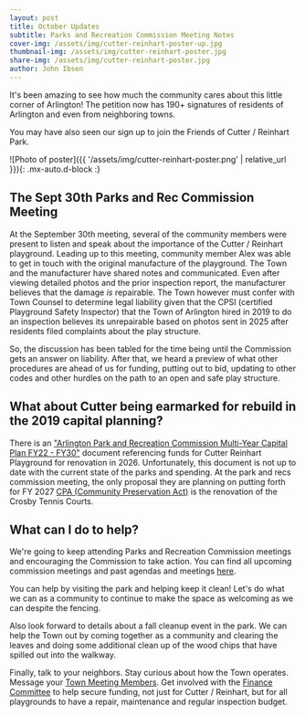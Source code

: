 ```yaml
---
layout: post
title: October Updates
subtitle: Parks and Recreation Commission Meeting Notes
cover-img: /assets/img/cutter-reinhart-poster-up.jpg
thumbnail-img: /assets/img/cutter-reinhart-poster.jpg
share-img: /assets/img/cutter-reinhart-poster.jpg
author: John Ibsen
---
```


It's been amazing to see how much the community cares about this little corner of Arlington! The petition now has 190+ signatures of residents of Arlington and even from neighboring towns.

You may have also seen our sign up to join the Friends of Cutter / Reinhart Park.

![Photo of poster]({{ '/assets/img/cutter-reinhart-poster.png' | relative_url }}){: .mx-auto.d-block :}

## The Sept 30th Parks and Rec Commission Meeting

At the September 30th meeting, several of the community members were present to listen and speak about the importance of the Cutter / Reinhart playground. Leading up to this meeting, community member Alex was able to get in touch with the original manufacture of the playground. The Town and the manufacturer have shared notes and communicated. Even after viewing detailed photos and the prior inspection report, the manufacturer believes that the damage *is* repairable. The Town however must confer with Town Counsel to determine legal liability given that the CPSI (certified Playground Safety Inspector) that the Town of Arlington hired in 2019 to do an inspection believes its unrepairable based on photos sent in 2025 after residents filed complaints about the play structure.

So, the discussion has been tabled for the time being until the Commission gets an answer on liability. After that, we heard a preview of what other procedures are ahead of us for funding, putting out to bid, updating to other codes and other hurdles on the path to an open and safe play structure.

## What about Cutter being earmarked for rebuild in the 2019 capital planning?

There is an ["Arlington Park and Recreation Commission Multi-Year Capital Plan FY22 - FY30"](https://www.arlingtonma.gov/home/showpublisheddocument/54961/637499393390230000) document referencing funds for Cutter Reinhart Playground for renovation in 2026. Unfortunately, this document is not up to date with the current state of the parks and spending. At the park and recs commission meeting, the only proposal they are planning on putting forth for FY 2027 [CPA (Community Preservation Act)](https://www.arlingtonma.gov/town-governance/boards-and-committees/community-preservation-act-committee-cpac) is the renovation of the Crosby Tennis Courts.

## What can I do to help?

We're going to keep attending Parks and Recreation Commission meetings and encouraging the Commission to take action. You can find all upcoming commission meetings and past agendas and meetings [here](https://www.arlingtonma.gov/town-governance/boards-and-committees/park-recreation-commission/agendas-minutes).

You can help by visiting the park and helping keep it clean! Let's do what we can as a community to continue to make the space as welcoming as we can despite the fencing.

Also look forward to details about a fall cleanup event in the park. We can help the Town out by coming together as a community and clearing the leaves and doing some additional clean up of the wood chips that have spilled out into the walkway.

Finally, talk to your neighbors. Stay curious about how the Town operates. Message your [Town Meeting Members](https://www.arlingtonma.gov/home/showpublisheddocument/73629/638864520734830000). Get involved with the [Finance Committee](https://www.arlingtonma.gov/town-governance/boards-and-committees/finance-committee) to help secure funding, not just for Cutter / Reinhart, but for all playgrounds to have a repair, maintenance and regular inspection budget.
